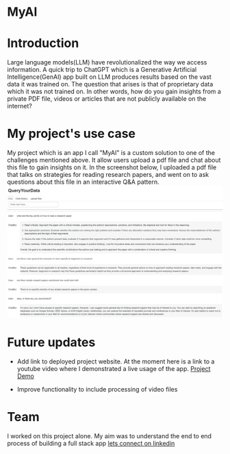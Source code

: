 # MyAI

# Introduction
Large language models(LLM) have revolutionalized the way we access information.
A quick trip to ChatGPT which is a Generative Artificial Intelligence(GenAI) app built
on LLM produces results based on the vast data it was trained on. The question that arises
is that of proprietary data which it was not trained on. In other words, how do you gain insights
from a private PDF file, videos or articles that are not publicly available on the internet?

# My project's use case
My project which is an app I call "MyAI" is a custom solution to one of the challenges mentioned
above. It allow users upload a pdf file and chat about this file to gain insights on it. In the
screenshot below, I uploaded a pdf file that talks on strategies for reading research papers,
and went on to ask questions about this file in an interactive Q&A pattern.
![](images/ProjectScreenshot.png)

# Future updates

* Add link to deployed project website. At the moment here is a link to a youtube video where I demonstrated
a live usage of the app. [Project Demo](https://youtu.be/A8UYSwneuS8)

* Improve functionality to include processing of video files

# Team
I worked on this project alone. My aim was to understand the end to end process of building a full stack app
[lets connect on linkedin](https://www.linkedin.com/in/elochukwuodoeze)   
